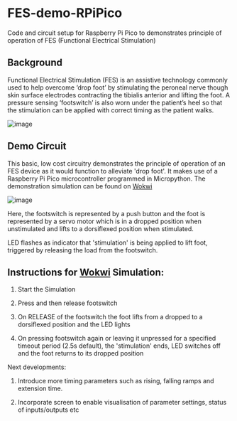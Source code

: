 # FES-demo-RPiPico
Code and circuit setup for Raspberry Pi Pico to demonstrates principle of operation of  FES (Functional Electrical Stimulation) 

## Background
Functional Electrical Stimulation (FES) is an assistive technology commonly used to help overcome ‘drop foot’ by stimulating the peroneal nerve though skin surface electrodes contracting the tibialis anterior and lifting the foot. A pressure sensing ‘footswitch’ is also worn under the patient’s heel so that the stimulation can be applied with correct timing as the patient walks.

 ![image](https://user-images.githubusercontent.com/50867224/209982204-18cdecd4-6fc2-4bc6-aff5-48d455cc58a8.png)


## Demo Circuit
This basic, low cost circuitry demonstrates the principle of operation of an FES device as it would function to alleviate 'drop foot'. It makes use of a Raspberry Pi Pico microcontroller programmed in Micropython. The demonstration simulation can be found on [Wokwi](https://wokwi.com/projects/352395885318022145)
 
![image](https://user-images.githubusercontent.com/50867224/209982222-928cc592-ebdf-4024-aaac-51fc3782ae9e.png)

Here, the footswitch is represented by a push button and
the foot is represented by a servo motor which is in a 
dropped position when unstimulated and lifts
to a dorsiflexed position when stimulated.

LED flashes as indicator that 'stimulation' is being applied to lift foot, triggered by 
releasing the load from the footswitch.


## Instructions for [Wokwi](https://wokwi.com/projects/352395885318022145) Simulation:

1. Start the Simulation

2. Press and then release footswitch

3. On RELEASE of the footswitch the foot lifts from a dropped 
   to a dorsiflexed position and the LED lights

4. On pressing footswitch again or leaving it unpressed for a specified
   timeout period (2.5s default), the 'stimulation' ends, LED switches off and
the foot returns to its dropped position

Next developments:

1. Introduce more timing parameters such as rising, 
   falling ramps and extension time.

2. Incorporate screen to enable visualisation of 
parameter settings, status of inputs/outputs etc

